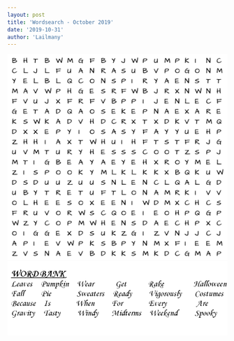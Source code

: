```yaml
---
layout: post
title: 'Wordsearch - October 2019'
date: '2019-10-31'
author: 'Lailmany'
---
```


![](/assets/image1.png)
![](/assets/Screenshot%20%282%29.png)
